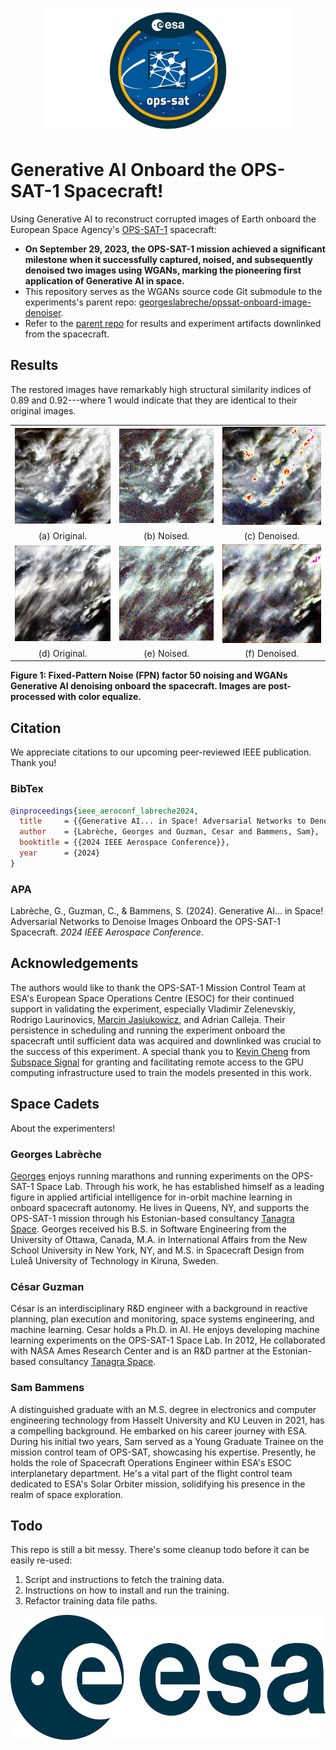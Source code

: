 <p align="center">
  <img src="./md/ESA_OPS-SAT-1_Mission-Patch.png" height="200" alt="ESA OPS-SAT-1 Mission Patch">
</p>

# Generative AI Onboard the OPS-SAT-1 Spacecraft!
Using Generative AI to reconstruct corrupted images of Earth onboard the European Space Agency's [OPS-SAT-1](https://opssat1.esoc.esa.int/) spacecraft:
- **On September 29, 2023, the OPS-SAT-1 mission achieved a significant milestone when it successfully captured, noised, and subsequently denoised two images using WGANs, marking the pioneering first application of Generative AI in space.**
- This repository serves as the WGANs source code Git submodule to the experiments's parent repo: [georgeslabreche/opssat-onboard-image-denoiser](https://github.com/georgeslabreche/opssat-onboard-image-denoiser).
- Refer to the [parent repo](https://github.com/georgeslabreche/opssat-onboard-image-denoiser) for results and experiment artifacts downlinked from the spacecraft.


## Results
The restored images have remarkably high structural similarity indices of 0.89 and 0.92---where 1 would indicate that they are identical to their original images.

<div style="text-align:center;">
  <table align="center">
    <tr>
      <td><img src="./md/1695963889066.jpeg" alt="Original Image 1" width="224"/></td>
      <td><img src="./md/1695963889066.noised.jpeg" alt="Noised Image 1" width="224"/></td>
      <td><img src="./md/1695963889066.denoised.jpeg" alt="Denoised Image 1" width="224"/></td>
    </tr>
    <tr>
      <td>(a) Original.</td>
      <td>(b) Noised.</td>
      <td>(c) Denoised.</td>
    </tr>
    <tr>
      <td><img src="./md/1695964476824.jpeg" alt="Original Image 2" width="224"/></td>
      <td><img src="./md/1695964476824.noised.jpeg" alt="Noised Image 2" width="224"/></td>
      <td><img src="./md/1695964476824.denoised.jpeg" alt="Denoised Image 2" width="224"/></td>
    </tr>
    <tr>
      <td>(d) Original.</td>
      <td>(e) Noised.</td>
      <td>(f) Denoised.</td>
    </tr>
  </table>
</div>

**Figure 1: Fixed-Pattern Noise (FPN) factor 50 noising and WGANs Generative AI denoising onboard the spacecraft. Images are post-processed with color equalize.**


## Citation
We appreciate citations to our upcoming peer-reviewed IEEE publication. Thank you!

### BibTex
```BibTex
@inproceedings{ieee_aeroconf_labreche2024,
  title     = {{Generative AI... in Space! Adversarial Networks to Denoise Images Onboard the OPS-SAT-1 Spacecraft}},
  author    = {Labrèche, Georges and Guzman, Cesar and Bammens, Sam},
  booktitle = {{2024 IEEE Aerospace Conference}},
  year      = {2024}
}
```

### APA
Labrèche, G., Guzman, C., & Bammens, S. (2024). Generative AI... in Space! Adversarial Networks to Denoise Images Onboard the OPS-SAT-1 Spacecraft. *2024 IEEE Aerospace Conference*.

## Acknowledgements
The authors would like to thank the OPS-SAT-1 Mission Control Team at ESA's European Space Operations Centre (ESOC) for their continued support in validating the experiment, especially Vladimir Zelenevskiy, Rodrigo Laurinovics, [Marcin Jasiukowicz](https://yasiu.pl/), and Adrian Calleja. Their persistence in scheduling and running the experiment onboard the spacecraft until sufficient data was acquired and downlinked was crucial to the success of this experiment. A special thank you to [Kevin Cheng](https://kevkcheng.info/) from [Subspace Signal](https://subspacesignal.com/) for granting and facilitating remote access to the GPU computing infrastructure used to train the models presented in this work.

## Space Cadets
About the experimenters!

### Georges Labrèche
[Georges](https://georges.fyi) enjoys running marathons and running experiments on the OPS-SAT-1 Space Lab. Through his work, he has established himself as a leading figure in applied artificial intelligence for in-orbit machine learning in onboard spacecraft autonomy. He lives in Queens, NY, and supports the OPS-SAT-1 mission through his Estonian-based consultancy [Tanagra Space](https://tanagraspace.com/). Georges received his B.S. in Software Engineering from the University of Ottawa, Canada, M.A. in International Affairs from the New School University in New York, NY, and M.S. in Spacecraft Design from Luleå University of Technology in Kiruna, Sweden.

### César Guzman
César is an interdisciplinary R&D engineer with a background in reactive planning, plan execution and monitoring, space systems engineering, and machine learning. Cesar holds a Ph.D. in AI. He enjoys developing machine learning experiments on the OPS-SAT-1 Space Lab. In 2012, He collaborated with NASA Ames Research Center and is an R&D partner at the Estonian-based consultancy [Tanagra Space](https://tanagraspace.com/).

### Sam Bammens
A distinguished graduate with an M.S. degree in electronics and computer engineering technology from Hasselt University and KU Leuven in 2021, has a compelling background. He embarked on his career journey with ESA. During his initial two years, Sam served as a Young Graduate Trainee on the mission control team of OPS-SAT, showcasing his expertise. Presently, he holds the role of Spacecraft Operations Engineer within ESA's ESOC interplanetary department. He's a vital part of the flight control team dedicated to ESA's Solar Orbiter mission, solidifying his presence in the realm of space exploration.

## Todo
This repo is still a bit messy. There's some cleanup todo before it can be easily re-used:
1. Script and instructions to fetch the training data.
2. Instructions on how to install and run the training.
3. Refactor training data file paths.

<p align="center">
  <img src="./md/ESA_Logo.png" height="200" alt="ESA Logo">
</p>

